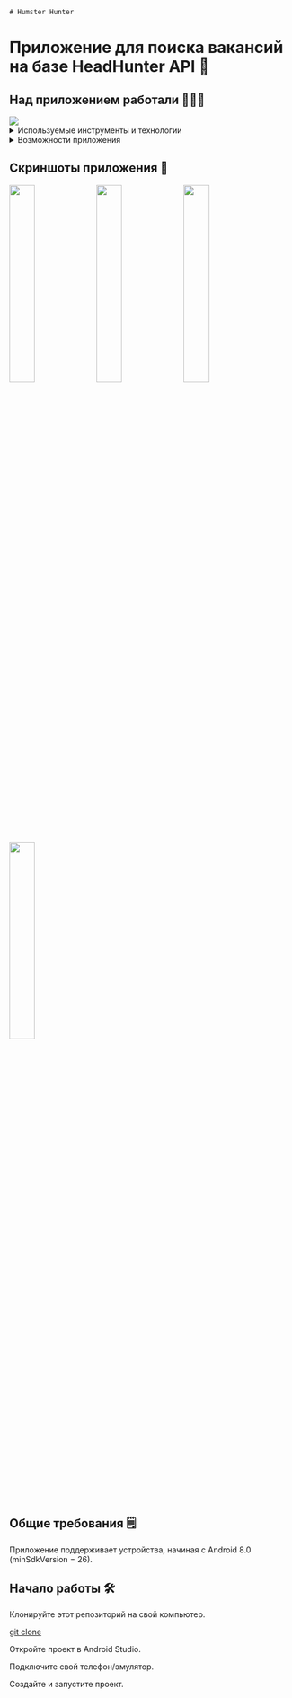     # Humster Hunter

# Приложение для поиска вакансий на базе HeadHunter API 🔎

## Над приложением работали 👨🏻‍💻

<a href="https://github.com/kawunus/hamster-hunter-android/graphs/contributors">
  <img src="https://contrib.rocks/image?repo=kawunus/hamster-hunter-android&max=6" />
</a>


<details>
<summary>Используемые инструменты и технологии</summary>

| Технологии                   | Технологии                   |
|------------------------------|------------------------------|
| MVVM                         | Kotlin Coroutines            |
| Single Activity              | Fragment                     |
| Koin                         | Room                         |
| Retrofit2                    | SafeArgs                     |
| Jetpack Paging 3             | Detekt                       |
| RecyclerView                 | SharedPreferences            |
| Gson                         | BottomNavigationView         |
| LiveData                     | Jetpack Navigation Component |

</details>

<details>
<summary>Возможности приложения</summary>

| Features                          |
|-----------------------------------|
| Поиск вакансий                    |
| Просмотр деталей вакансий         |
| Добавление вакансий в избранное   |
| Выставление фильтров вакансий     |

</details>


## Скриншоты приложения 📱

<img src="https://github.com/kawunus/hamster-hunter-android/blob/main/5.jpg?raw=true" width="30%" height="30%"> <img src="https://github.com/kawunus/hamster-hunter-android/blob/main/2.jpg?raw=true" width="30%" height="30%">
<img src="https://github.com/kawunus/hamster-hunter-android/blob/main/1.jpg?raw=true" width="30%" height="30%"> <img src="https://github.com/kawunus/hamster-hunter-android/blob/main/4.jpg?raw=true" width="30%" height="30%">

## Общие требования 🗒️

Приложение поддерживает устройства, начиная с Android 8.0 (minSdkVersion = 26).

## Начало работы 🛠️

Клонируйте этот репозиторий на свой компьютер.

[git clone](https://github.com/kawunus/hamster-hunter-android)

Откройте проект в Android Studio.

Подключите свой телефон/эмулятор.

Создайте и запустите проект.
